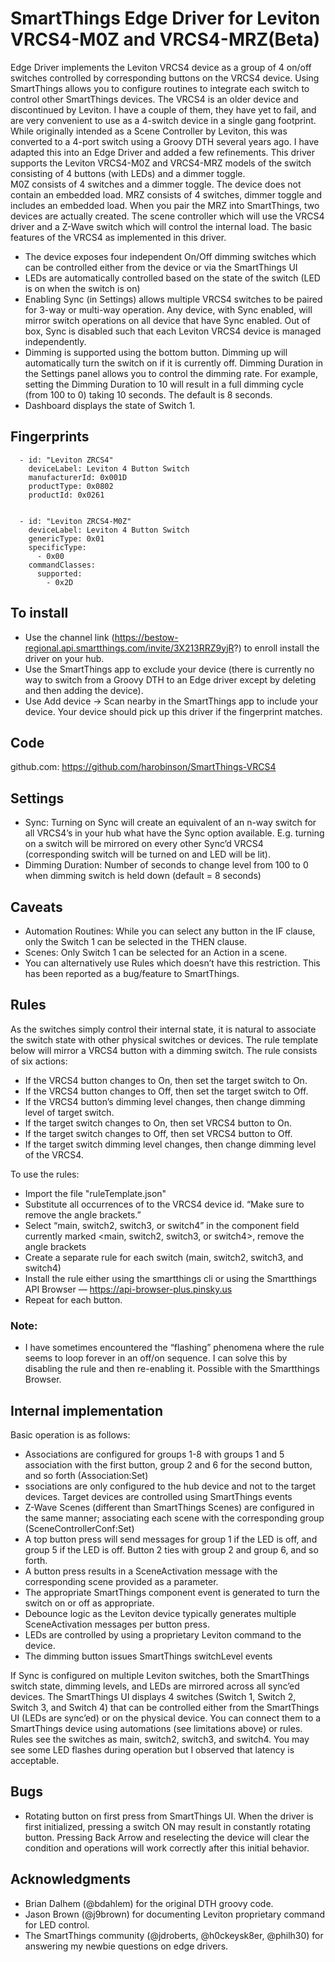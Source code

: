 # SmartThings Edge Driver for Leviton VRCS4-M0Z and VRCS4-MRZ(Beta)

Edge Driver implements the Leviton VRCS4 device as a group of 4 on/off switches controlled by corresponding buttons on the VRCS4 device. Using SmartThings allows you to configure routines to integrate each switch to control other SmartThings devices.
The VRCS4 is an older device and discontinued by Leviton. I have a couple of them, they have yet to fail, and are very convenient to use as a 4-switch device in a single gang footprint. While originally intended as a Scene Controller by Leviton, this was converted to a 4-port switch using a Groovy DTH several years ago. I have adapted this into an Edge Driver and added a few refinements.
This driver supports the Leviton VRCS4-M0Z and VRCS4-MRZ models of the switch consisting of 4 buttons (with LEDs) and a dimmer toggle.  
M0Z consists of 4 switches and a dimmer toggle.  The device does not contain an embedded load.
MRZ consists of 4 switches, dimmer toggle and includes an embedded load.  When you pair the MRZ into SmartThings, two devices are actually created. The scene controller which will use the VRCS4 driver and a Z-Wave switch which will control the internal load.
The basic features of the VRCS4 as implemented in this driver.
* The device exposes four independent On/Off dimming switches which can be controlled either from the device or via the SmartThings UI
* LEDs are automatically controlled based on the state of the switch (LED is on when the switch is on)
* Enabling Sync (in Settings) allows multiple VRCS4 switches to be paired for 3-way or multi-way operation. Any device, with Sync enabled, will mirror switch operations on all device that have Sync enabled. Out of box, Sync is disabled such that each Leviton VRCS4 device is managed independently.
* Dimming is supported using the bottom button.  Dimming up will automatically turn the switch on if it is currently off.  Dimming Duration in the Settings panel allows you to control the dimming rate.  For example, setting the Dimming Duration to 10 will result in a full dimming cycle (from 100 to 0) taking 10 seconds.  The default is 8 seconds.
* Dashboard displays the state of Switch 1.

## Fingerprints

```
  - id: "Leviton ZRCS4"
    deviceLabel: Leviton 4 Button Switch
    manufacturerId: 0x001D
    productType: 0x0802
    productId: 0x0261


  - id: "Leviton ZRCS4-M0Z"
    deviceLabel: Leviton 4 Button Switch
    genericType: 0x01
    specificType:
      - 0x00
    commandClasses:
      supported:
        - 0x2D
```


## To install

* Use the channel link (https://bestow-regional.api.smartthings.com/invite/3X213RRZ9yjR?) to enroll install the driver on your hub.
* Use the SmartThings app to exclude your device (there is currently no way to switch from a Groovy DTH to an Edge driver except by deleting and then adding the device).
* Use Add device → Scan nearby in the SmartThings app to include your device. Your device should pick up this driver if the fingerprint matches.

## Code

github.com: 
https://github.com/harobinson/SmartThings-VRCS4

## Settings

* Sync: Turning on Sync will create an equivalent of an n-way switch for all VRCS4’s in your hub what have the Sync option available. E.g. turning on a switch will be mirrored on every other Sync’d VRCS4 (corresponding switch will be turned on and LED will be lit).
* Dimming Duration: Number of seconds to change level from 100 to 0 when dimming switch is held down (default = 8 seconds)

## Caveats
* Automation Routines:  While you can select any button in the IF clause, only the Switch 1 can be selected in the THEN clause.
* Scenes:  Only Switch 1 can be selected for an Action in a scene.
* You can alternatively use Rules which doesn’t have this restriction.  This has been reported as a bug/feature to SmartThings.

## Rules
As the switches simply control their internal state, it is natural to associate the switch state with other physical switches or devices.  The rule template below will mirror a VRCS4 button with a dimming switch.  The rule consists of six actions:
* If the VRCS4 button changes to On, then set the target switch to On.
* If the VRCS4 button changes to Off, then set the target switch to Off.
* If the VRCS4 button’s dimming level changes, then change dimming level of target switch.
* If the target switch changes to On, then set VRCS4 button to On.
* If the target switch changes to Off, then set VRCS4 button to Off.
* If the target switch dimming level changes, then change dimming level of the VRCS4.

To use the rules:
* Import the file "ruleTemplate.json"
* Substitute all occurrences of <VRCS4 Switch> to the VRCS4 device id.  “Make sure to remove the angle brackets.”
* Select “main, switch2, switch3, or switch4” in the component field currently marked <main, switch2, switch3, or switch4>, remove the angle brackets
* Create a separate rule for each switch (main, switch2, switch3, and switch4)
* Install the rule either using the smartthings cli or using the Smartthings API Browser — https://api-browser-plus.pinsky.us
* Repeat for each button.

### Note:  
* I have sometimes encountered the “flashing” phenomena where the rule seems to loop forever in an off/on sequence.  I can solve this by disabling the rule and then re-enabling it.  Possible with the Smartthings Browser.

## Internal implementation

Basic operation is as follows:
* Associations are configured for groups 1-8 with groups 1 and 5 association with the first button, group 2 and 6 for the second button, and so forth (Association:Set)
* ssociations are only configured to the hub device and not to the target devices.  Target devices are controlled using SmartThings events
* Z-Wave Scenes (different than SmartThings Scenes) are configured in the same manner; associating each scene with the corresponding group (SceneControllerConf:Set)
* A top button press will send messages for group 1 if the LED is off, and group 5 if the LED is off.  Button 2 ties with group 2 and group 6, and so forth.
* A button press results in a SceneActivation message with the corresponding scene provided as a parameter.
* The appropriate SmartThings component event is generated to turn the switch on or off as appropriate.
* Debounce logic as the Leviton device typically generates multiple SceneActivation messages per button press.
* LEDs are controlled by using a proprietary Leviton command to the device.  
* The dimming button issues SmartThings switchLevel events 

If Sync is configured on multiple Leviton switches, both the SmartThings switch state, dimming levels, and LEDs are mirrored across all sync’ed devices.
The SmartThings UI displays 4 switches (Switch 1, Switch 2, Switch 3, and Switch 4) that can be controlled either from the SmartThings UI (LEDs are sync’ed) or on the physical device. You can connect them to a SmartThings device using automations (see limitations above) or rules.  Rules see the switches as main, switch2, switch3, and switch4.
You may see some LED flashes during operation but I observed that latency is acceptable.


## Bugs

* Rotating button on first press from SmartThings UI.  When the driver is first initialized, pressing a switch ON may result in constantly rotating button.  Pressing Back Arrow and reselecting the device will clear the condition and operations will work correctly after this initial behavior.


## Acknowledgments

* Brian Dalhem (@bdahlem) for the original DTH groovy code.
* Jason Brown (@j9brown) for documenting Leviton proprietary command for LED control.
* The SmartThings community (@jdroberts, @h0ckeysk8er, @philh30) for answering my newbie questions on edge drivers.

